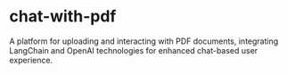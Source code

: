 # chat-with-pdf
A platform for uploading and interacting with PDF documents, integrating LangChain and OpenAI technologies for enhanced chat-based user experience.
